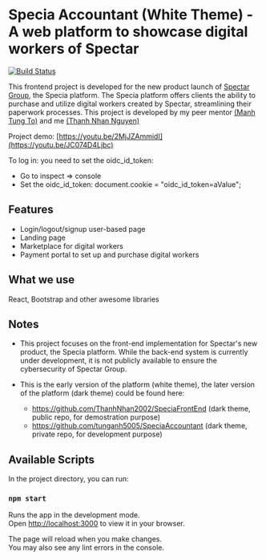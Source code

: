 # Specia Accountant (White Theme) - A web platform to showcase digital workers of Spectar

[![Build Status](https://dev.azure.com/SpectarRPA/SpectarRPA/_apis/build/status/SpeciaPortal?branchName=master)](https://dev.azure.com/SpectarRPA/SpectarRPA/_build/latest?definitionId=9&branchName=master)

This frontend project is developed for the new product launch of [Spectar Group](https://spectargroup.com), the Specia platform. The Specia platform offers clients the ability to purchase and utilize digital workers created by Spectar, streamlining their paperwork processes. This project is developed by my peer mentor [(Manh Tung To)](https://github.com/tunganh5005) and me [(Thanh Nhan Nguyen)](https://github.com/ThanhNhan2002)

Project demo: [https://youtu.be/2MjJZAmmidI](https://youtu.be/JC074D4Ljbc) 

To log in: you need to set the oidc_id_token:
- Go to inspect ⇒ console
- Set the oidc_id_token:
  document.cookie = "oidc_id_token=aValue";

## Features
* Login/logout/signup user-based page
* Landing page
* Marketplace for digital workers
* Payment portal to set up and purchase digital workers
  
## What we use
React, Bootstrap and other awesome libraries

## Notes 
* This project focuses on the front-end implementation for Spectar's new product, the Specia platform. While the back-end system is currently under development, it is not publicly available to ensure the cybersecurity of Spectar Group.

* This is the early version of the platform (white theme), the later version of the platform (dark theme) could be found here:
  * https://github.com/ThanhNhan2002/SpeciaFrontEnd (dark theme, public repo, for demostration purpose)
  * https://github.com/tunganh5005/SpeciaAccountant (dark theme, private repo, for development purpose)

## Available Scripts
In the project directory, you can run:

### `npm start`

Runs the app in the development mode.\
Open [http://localhost:3000](http://localhost:3000) to view it in your browser.

The page will reload when you make changes.\
You may also see any lint errors in the console.
